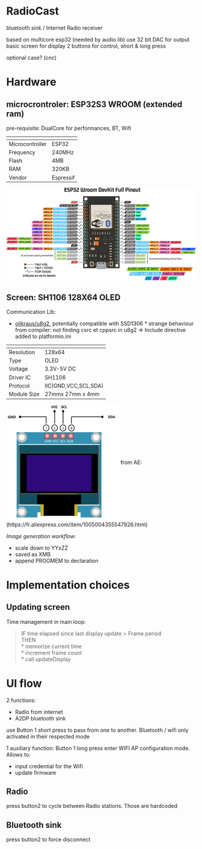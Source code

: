 # RadioCast
bluetooth sink / Internet Radio receiver

based on multicore esp32 (needed by audio lib)
use 32 bit DAC for output
basic screen for display
2 buttons for control, short & long press

optional case? (cnc)

# Hardware

## microcrontroler: ESP32S3 WROOM (extended ram)
pre-requisite: DualCore for performances, BT, Wifi

| <!-- -->              | <!-- -->      |
| -----------           | -----------   |
| Microcontroller       | ESP32         |
| Frequency             | 240MHz        |
| Flash                 | 4MB           |
| RAM                   | 320KB         |
| Vendor                | Espressif     |

![pinout](./ressources/ESP-WROOM-32-Dev-Module-pinout-2117679404.jpg)

## Screen: SH1106 128X64 OLED

Communication Lib:
-  [olikraus/u8g2](https://github.com/olikraus/u8g2), potentially compatible with SSD1306
        * strange behaviour from compiler: not finding csrc et cppsrc in u8g2 => Include directive added to platformio.ini


| <!-- -->              | <!-- -->              |
| -----------           | -----------           |
| Resolution            | 128x64                |
| Type                  | OLED                  |
| Voltage               | 3.3V-5V DC            |
| Driver IC             | SH1106                |
| Protocol              | IIC(GND,VCC,SCL,SDA)  |
| Module Size           | 27mmx 27mm x 4mm      |

<img align="center" src="ressources/I2C-OLED-Display-Module-Pinout.jpg" width="300">
from AE: (https://fr.aliexpress.com/item/1005004355547926.html)

*Image generation workflow:*
- scale down to YYxZZ
- saved as XMB
- append PROGMEM to declaration

# Implementation choices

## Updating screen

Time management in main loop:
> IF time elapsed since last display update > Frame period  
> THEN  
>     * memorize current time  
>     * increment frame count  
>     * call updateDisplay  


# UI flow

2 functions: 
- Radio from internet
- A2DP bluetooth sink

use Button 1 short press to pass from one to another.
Bluetooth / wifi only activated in their respected mode  
  
1 auxiliary function: Button 1 long press enter WIFI AP configuration mode. Allows to:
- input credential for the Wifi
- update firmware

## Radio

press button2 to cycle between Radio stations. Those are hardcoded

## Bluetooth sink

press button2 to force disconnect